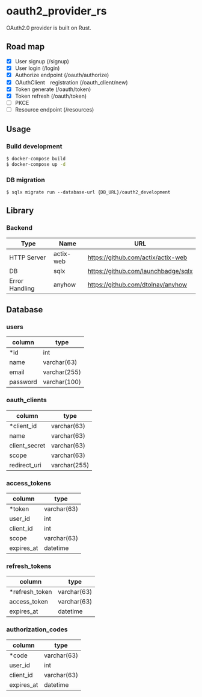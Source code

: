 # oauth2_provider_rs
OAuth2.0 provider is built on Rust.

## Road map
- [x] User signup (/signup)
- [x] User login (/login)
- [x] Authorize endpoint (/oauth/authorize)
- [x] OAuthClient　registration (/oauth_client/new)
- [x] Token generate (/oauth/token)
- [x] Token refresh (/oauth/token)
- [ ] PKCE
- [ ] Resource endpoint (/resources) 

## Usage
### Build development
```sh
$ docker-compose build
$ docker-compose up -d
```

### DB migration
```
$ sqlx migrate run --database-url {DB_URL}/oauth2_development
```

## Library
### Backend
Type | Name | URL
---- | ---- | ----
HTTP Server | actix-web | https://github.com/actix/actix-web
DB | sqlx | https://github.com/launchbadge/sqlx
Error Handling | anyhow | https://github.com/dtolnay/anyhow

## Database
### users
column | type
---- | ----
*id | int
name | varchar(63)
email | varchar(255)
password | varchar(100)

### oauth_clients
column | type
---- | ----
*client_id | varchar(63)
name | varchar(63)
client_secret | varchar(63)
scope | varchar(63)
redirect_uri | varchar(255)

### access_tokens
column | type
---- | ----
*token | varchar(63)
user_id | int
client_id | int
scope | varchar(63)
expires_at | datetime

### refresh_tokens
column | type
---- | ----
*refresh_token | varchar(63)
access_token | varchar(63)
expires_at | datetime

### authorization_codes
column | type
---- | ----
*code | varchar(63)
user_id | int
client_id | varchar(63)
expires_at | datetime
